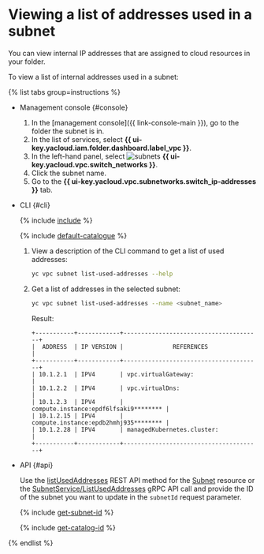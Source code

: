# Viewing a list of addresses used in a subnet

You can view internal IP addresses that are assigned to cloud resources in your folder.

To view a list of internal addresses used in a subnet:

{% list tabs group=instructions %}

- Management console {#console}

  1. In the [management console]({{ link-console-main }}), go to the folder the subnet is in.
  1. In the list of services, select **{{ ui-key.yacloud.iam.folder.dashboard.label_vpc }}**.
  1. In the left-hand panel, select ![subnets](../../_assets/console-icons/nodes-right.svg) **{{ ui-key.yacloud.vpc.switch_networks }}**.
  1. Click the subnet name.
  1. Go to the **{{ ui-key.yacloud.vpc.subnetworks.switch_ip-addresses }}** tab.

- CLI {#cli}

   {% include [include](../../_includes/cli-install.md) %}

   {% include [default-catalogue](../../_includes/default-catalogue.md) %}

   1. View a description of the CLI command to get a list of used addresses:

      ```bash
      yc vpc subnet list-used-addresses --help
      ```

   1. Get a list of addresses in the selected subnet:

      ```bash
      yc vpc subnet list-used-addresses --name <subnet_name>
      ```

      Result:

      ```text
      +-----------+------------+---------------------------------------+
      |  ADDRESS  | IP VERSION |              REFERENCES               |
      +-----------+------------+---------------------------------------+
      | 10.1.2.1  | IPV4       | vpc.virtualGateway:                   |
      | 10.1.2.2  | IPV4       | vpc.virtualDns:                       |
      | 10.1.2.3  | IPV4       | compute.instance:epdf6lfsaki9******** |
      | 10.1.2.15 | IPV4       | compute.instance:epdb2hmhj935******** |
      | 10.1.2.28 | IPV4       | managedKubernetes.cluster:            |
      +-----------+------------+---------------------------------------+
      ```

- API {#api}

   Use the [listUsedAddresses](../api-ref/Subnet/listUsedAddresses) REST API method for the [Subnet](../api-ref/Subnet/index.md) resource or the [SubnetService/ListUsedAddresses](../api-ref/grpc/Subnet/listUsedAddresses.md) gRPC API call and provide the ID of the subnet you want to update in the `subnetId` request parameter.

   {% include [get-subnet-id](../../_includes/vpc/get-subnet-id.md) %}

   {% include [get-catalog-id](../../_includes/get-catalog-id.md) %}

{% endlist %}
